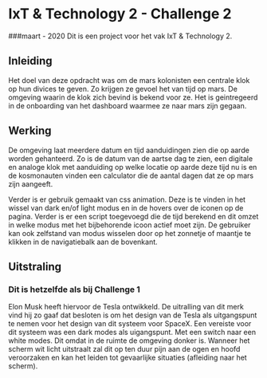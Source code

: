 

# IxT & Technology 2 - Challenge 2
###maart - 2020
Dit is een project voor het vak IxT & Technology 2. 

## Inleiding
Het doel van deze opdracht was om de mars kolonisten een centrale klok op hun divices te geven. Zo krijgen ze gevoel het van tijd op mars. De omgeving waarin de klok zich bevind is bekend voor ze. Het is geintregeerd in de onboarding van het dashboard waarmee ze naar mars zijn gegaan. 


## Werking 

De omgeving laat meerdere datum en tijd aanduidingen zien die op aarde worden gehanteerd. Zo is de datum van de aartse dag te zien, een digitale en analoge klok met aanduiding op welke locatie op aarde deze tijd nu is en de kosmonauten vinden een calculator die de aantal dagen dat ze op mars zijn aangeeft. 

Verder is er gebruik gemaakt van css animation. Deze is te vinden in het wissel van dark en/of light modus en in de hovers over de iconen op de pagina. Verder is er een script toegevoegd die de tijd berekend en dit omzet in welke modus met het bijbehorende icoon actief moet zijn. De gebruiker kan ook zelfstand van modus wisselen door op het zonnetje of maantje te klikken in de navigatiebalk aan de bovenkant.  


## Uitstraling 
### Dit is hetzelfde als bij Challenge 1 
Elon Musk heeft hiervoor de Tesla ontwikkeld. De uitralling van dit merk vind hij zo gaaf dat besloten is om het design van de Tesla als uitgangspunt te nemen voor het design van dit systeem voor SpaceX. Een vereiste voor dit systeem was een dark modes als uigangspunt. Met een switch naar een white modes. Dit omdat in de ruimte de omgeving donker is. Wanneer het scherm wit licht uitstraalt zal dit op ten duur pijn aan de ogen en hoofd veroorzaken en kan het leiden tot gevaarlijke situaties (afleiding naar het scherm). 


